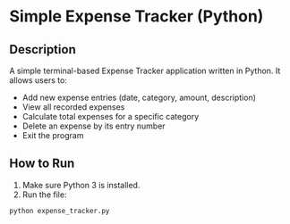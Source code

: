 # Simple Expense Tracker (Python)

## Description

A simple terminal-based Expense Tracker application written in Python. It allows users to:

- Add new expense entries (date, category, amount, description)
- View all recorded expenses
- Calculate total expenses for a specific category
- Delete an expense by its entry number
- Exit the program

## How to Run

1. Make sure Python 3 is installed.
2. Run the file:

```bash
python expense_tracker.py
